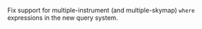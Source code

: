 Fix support for multiple-instrument (and multiple-skymap) `where` expressions in the new query system.
